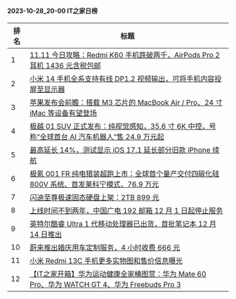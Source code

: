 #### 2023-10-28_20-00  IT之家日榜

| 排名 | 标题|
| --- | ---|
| 1 | [11.11 今日攻略：Redmi K60 手机跌破两千，AirPods Pro 2 耳机 1436 元含税包邮](https://www.ithome.com/0/728/166.htm) |
| 2 | [小米 14 手机全系支持有线 DP1.2 视频输出，可将手机内容投屏至显示器](https://www.ithome.com/0/728/160.htm) |
| 3 | [苹果发布会前瞻：搭载 M3 芯片的 MacBook Air / Pro、24 寸 iMac 等设备有望登场](https://www.ithome.com/0/728/188.htm) |
| 4 | [极越 01 SUV 正式发布：纯视觉感知，35.6 寸 6K 中控，号称“全球首台 AI 汽车机器人”售 24.9 万元起](https://www.ithome.com/0/728/165.htm) |
| 5 | [最高延长 14%，测试显示 iOS 17.1 延长部分旧款 iPhone 续航](https://www.ithome.com/0/728/203.htm) |
| 6 | [极氪 001 FR 纯电猎装超跑上市：全球首个量产交付四碳化硅 800V 系统、首发莱科宁模式，76.9 万元](https://www.ithome.com/0/728/163.htm) |
| 7 | [闪迪至尊极速固态硬盘上架：2TB 899 元](https://www.ithome.com/0/728/187.htm) |
| 8 | [上线时间不到两年，中国广电 192 邮箱 12 月 1 日起停止服务](https://www.ithome.com/0/728/213.htm) |
| 9 | [英特尔酷睿 Ultra 1 代移动处理器已出货，首批笔记本 12 月 14 日推出](https://www.ithome.com/0/728/167.htm) |
| 10 | [蔚来推出婚庆用车定制服务，4 小时收费 666 元](https://www.ithome.com/0/728/270.htm) |
| 11 | [小米 Redmi 13C 手机更多实物图和售价信息曝光](https://www.ithome.com/0/728/174.htm) |
| 12 | [【IT之家开箱】华为运动健康全家桶图赏：华为 Mate 60 Pro、华为 WATCH GT 4、华为 Freebuds Pro 3](https://www.ithome.com/0/728/224.htm) |
